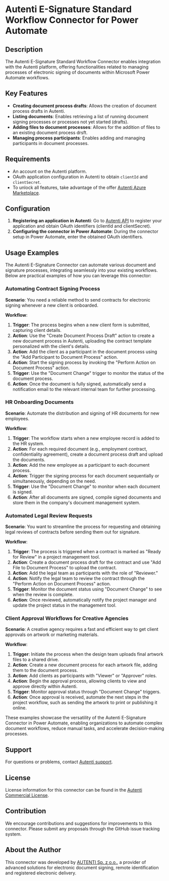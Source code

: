 # Autenti E-Signature Standard Workflow Connector for Power Automate

## Description

The Autenti E-Signature Standard Workflow Connector enables integration with the Autenti platform, offering functionalities related to managing processes of electronic signing of documents within Microsoft Power Automate workflows.

## Key Features

- **Creating document process drafts**: Allows the creation of document process drafts in Autenti.
- **Listing documents**: Enables retrieving a list of running document signing processes or processes not yet started (drafts).
- **Adding files to document processes**: Allows for the addition of files to an existing document process drsft.
- **Managing process participants**: Enables adding and managing participants in document processes.

## Requirements

- An account on the Autenti platform.
- OAuth application configuration in Autenti to obtain `clientId` and `clientSecret`.
- To unlock all features, take advantage of the offer [Autenti Azure Marketplace](https://autenti.com/p-a).

## Configuration

1. **Registering an application in Autenti**: Go to [Autenti API](https://autenti.com/en/contact) to register your application and obtain OAuth identifiers (clientId and clientSecret).
2. **Configuring the connector in Power Automate**: During the connector setup in Power Automate, enter the obtained OAuth identifiers.

## Usage Examples

The Autenti E-Signature Connector can automate various document and signature processes, integrating seamlessly into your existing workflows. Below are practical examples of how you can leverage this connector:

### Automating Contract Signing Process

**Scenario**: You need a reliable method to send contracts for electronic signing whenever a new client is onboarded.

**Workflow**:
1. **Trigger**: The process begins when a new client form is submitted, capturing client details.
2. **Action**: Use the "Create Document Process Draft" action to create a new document process in Autenti, uploading the contract template personalized with the client's details.
3. **Action**: Add the client as a participant in the document process using the "Add Participant to Document Process" action.
4. **Action**: Start the signing process by invoking the "Perform Action on Document Process" action.
5. **Trigger**: Use the "Document Change" trigger to monitor the status of the document process.
6. **Action**: Once the document is fully signed, automatically send a notification email to the relevant internal team for further processing.

### HR Onboarding Documents

**Scenario**: Automate the distribution and signing of HR documents for new employees.

**Workflow**:
1. **Trigger**: The workflow starts when a new employee record is added to the HR system.
2. **Action**: For each required document (e.g., employment contract, confidentiality agreement), create a document process draft and upload the documents.
3. **Action**: Add the new employee as a participant to each document process.
4. **Action**: Trigger the signing process for each document sequentially or simultaneously, depending on the need.
5. **Trigger**: Use the "Document Change" to monitor when each document is signed.
6. **Action**: After all documents are signed, compile signed documents and store them in the company's document management system.

### Automated Legal Review Requests

**Scenario**: You want to streamline the process for requesting and obtaining legal reviews of contracts before sending them out for signature.

**Workflow**:
1. **Trigger**: The process is triggered when a contract is marked as "Ready for Review" in a project management tool.
2. **Action**: Create a document process draft for the contract and use "Add File to Document Process" to upload the contract.
3. **Action**: Add the legal team as participants with the role of "Reviewer."
4. **Action**: Notify the legal team to review the contract through the "Perform Action on Document Process" action.
5. **Trigger**: Monitor the document status using "Document Change" to see when the review is complete.
6. **Action**: Once reviewed, automatically notify the project manager and update the project status in the management tool.

### Client Approval Workflows for Creative Agencies

**Scenario**: A creative agency requires a fast and efficient way to get client approvals on artwork or marketing materials.

**Workflow**:
1. **Trigger**: Initiate the process when the design team uploads final artwork files to a shared drive.
2. **Action**: Create a new document process for each artwork file, adding them to the document process.
3. **Action**: Add clients as participants with "Viewer" or "Approver" roles.
4. **Action**: Begin the approval process, allowing clients to view and approve directly within Autenti.
5. **Trigger**: Monitor approval status through "Document Change" triggers.
6. **Action**: Once approval is received, automate the next steps in the project workflow, such as sending the artwork to print or publishing it online.

These examples showcase the versatility of the Autenti E-Signature Connector in Power Automate, enabling organizations to automate complex document workflows, reduce manual tasks, and accelerate decision-making processes.

## Support

For questions or problems, contact [Autenti support](https://autenti.com/en/contact).

## License

License information for this connector can be found in the [Autenti Commercial License](https://autenti.com/power-automate/license).

## Contribution

We encourage contributions and suggestions for improvements to this connector. Please submit any proposals through the GitHub issue tracking system.

## About the Author

This connector was developed by [AUTENTI Sp. z o.o.](https://autenti.com), a provider of advanced solutions for electronic document signing, remote identification and registered electronic delivery.
